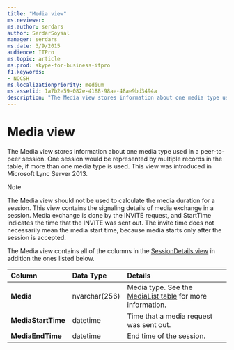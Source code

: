 ```yaml
---
title: "Media view"
ms.reviewer: 
ms.author: serdars
author: SerdarSoysal
manager: serdars
ms.date: 3/9/2015
audience: ITPro
ms.topic: article
ms.prod: skype-for-business-itpro
f1.keywords:
- NOCSH
ms.localizationpriority: medium
ms.assetid: 1a7b2e59-082e-4188-98ae-48ae9bd3494a
description: "The Media view stores information about one media type used in a peer-to-peer session. One session would be represented by multiple records in the table, if more than one media type is used. This view was introduced in Microsoft Lync Server 2013."
---
```


# Media view
 
The Media view stores information about one media type used in a peer-to-peer session. One session would be represented by multiple records in the table, if more than one media type is used. This view was introduced in Microsoft Lync Server 2013.
  
> [!NOTE]
> The Media view should not be used to calculate the media duration for a session. This view contains the signaling details of media exchange in a session. Media exchange is done by the INVITE request, and StartTime indicates the time that the INVITE was sent out. The invite time does not necessarily mean the media start time, because media starts only after the session is accepted. 
  
The Media view contains all of the columns in the [SessionDetails view](sessiondetails-0.md) in addition the ones listed below.
  
|**Column**|**Data Type**|**Details**|
|:-----|:-----|:-----|
|**Media** <br/> |nvarchar(256)  <br/> |Media type. See the [MediaList table](medialist.md) for more information. <br/> |
|**MediaStartTime** <br/> |datetime  <br/> |Time that a media request was sent out.  <br/> |
|**MediaEndTime** <br/> |datetime  <br/> |End time of the session.  <br/> |
   

